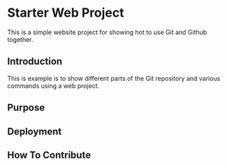 # Starter Web Project

This is a simple website project for showing hot to use Git and Github together.

## Introduction

This is example is to show different parts of the Git repository and various commands using a web project.

## Purpose

## Deployment

## How To Contribute